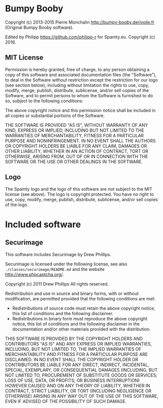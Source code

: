 # Bumpy Booby

Copyright (c) 2013-2015 Pierre Monchalin <http://bumpy-booby.derivoile.fr> 
(Original Bumpy Booby software).

Edited by Philipp <https://github.com/philipp-r> for Spamty.eu. Copyright (c) 2016.

## MIT License

Permission is hereby granted, free of charge, to any person obtaining
a copy of this software and associated documentation files (the
"Software"), to deal in the Software without restriction except
the restriction for our logo (see section below), including
without limitation the rights to use, copy, modify, merge, publish,
distribute, sublicense, and/or sell copies of the Software, and to
permit persons to whom the Software is furnished to do so, subject to
the following conditions:

The above copyright notice and this permission notice shall be
included in all copies or substantial portions of the Software.

THE SOFTWARE IS PROVIDED "AS IS", WITHOUT WARRANTY OF ANY KIND,
EXPRESS OR IMPLIED, INCLUDING BUT NOT LIMITED TO THE WARRANTIES OF
MERCHANTABILITY, FITNESS FOR A PARTICULAR PURPOSE AND
NONINFRINGEMENT. IN NO EVENT SHALL THE AUTHORS OR COPYRIGHT HOLDERS BE
LIABLE FOR ANY CLAIM, DAMAGES OR OTHER LIABILITY, WHETHER IN AN ACTION
OF CONTRACT, TORT OR OTHERWISE, ARISING FROM, OUT OF OR IN CONNECTION
WITH THE SOFTWARE OR THE USE OR OTHER DEALINGS IN THE SOFTWARE.

## Logo

The Spamty logo and the logo of this software are not subject to the
MIT license (see above).
The logo is copyright protected.
You have no right to use, copy, modify, merge, publish, distribute, 
sublicense, and/or sell copies of the logo.

# Included software

## Securimage

This software includes Securimage by Drew Phillips.

Securimage is licensed under the following license, see also `./classes/securimage/README.md`
and the website <http://www.phpcaptcha.org/>.

Copyright (c) 2011 Drew Phillips
All rights reserved.

Redistribution and use in source and binary forms, with or without modification,
are permitted provided that the following conditions are met:

- Redistributions of source code must retain the above copyright notice,
  this list of conditions and the following disclaimer.
- Redistributions in binary form must reproduce the above copyright notice,
  this list of conditions and the following disclaimer in the documentation
  and/or other materials provided with the distribution.

THIS SOFTWARE IS PROVIDED BY THE COPYRIGHT HOLDERS AND CONTRIBUTORS "AS IS"
AND ANY EXPRESS OR IMPLIED WARRANTIES, INCLUDING, BUT NOT LIMITED TO, THE
IMPLIED WARRANTIES OF MERCHANTABILITY AND FITNESS FOR A PARTICULAR PURPOSE
ARE DISCLAIMED. IN NO EVENT SHALL THE COPYRIGHT HOLDER OR CONTRIBUTORS BE
LIABLE FOR ANY DIRECT, INDIRECT, INCIDENTAL, SPECIAL, EXEMPLARY, OR
CONSEQUENTIAL DAMAGES (INCLUDING, BUT NOT LIMITED TO, PROCUREMENT OF
SUBSTITUTE GOODS OR SERVICES; LOSS OF USE, DATA, OR PROFITS; OR BUSINESS
INTERRUPTION) HOWEVER CAUSED AND ON ANY THEORY OF LIABILITY, WHETHER IN
CONTRACT, STRICT LIABILITY, OR TORT (INCLUDING NEGLIGENCE OR OTHERWISE)
ARISING IN ANY WAY OUT OF THE USE OF THIS SOFTWARE, EVEN IF ADVISED OF THE
POSSIBILITY OF SUCH DAMAGE.
